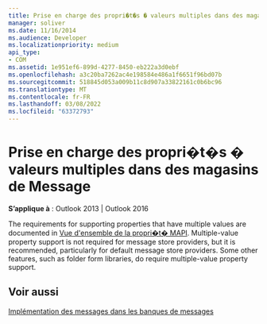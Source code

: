 ```yaml
---
title: Prise en charge des propri�t�s � valeurs multiples dans des magasins de Message
manager: soliver
ms.date: 11/16/2014
ms.audience: Developer
ms.localizationpriority: medium
api_type:
- COM
ms.assetid: 1e951ef6-899d-4277-8450-eb222a3d0ebf
ms.openlocfilehash: a3c20ba7262ac4e198584e486a1f6651f96bd07b
ms.sourcegitcommit: 518845d053a009b11c8d907a33822161c0b6bc96
ms.translationtype: MT
ms.contentlocale: fr-FR
ms.lasthandoff: 03/08/2022
ms.locfileid: "63372793"
---
```

# <a name="supporting-multivalued-properties-in-message-stores"></a>Prise en charge des propri�t�s � valeurs multiples dans des magasins de Message

  
  
**S’applique à** : Outlook 2013 | Outlook 2016 
  
The requirements for supporting properties that have multiple values are documented in [Vue d'ensemble de la propri�t� MAPI](mapi-property-overview.md). Multiple-value property support is not required for message store providers, but it is recommended, particularly for default message store providers. Some other features, such as folder form libraries, do require multiple-value property support.
  
## <a name="see-also"></a>Voir aussi



[Implémentation des messages dans les banques de messages](implementing-messages-in-message-stores.md)


